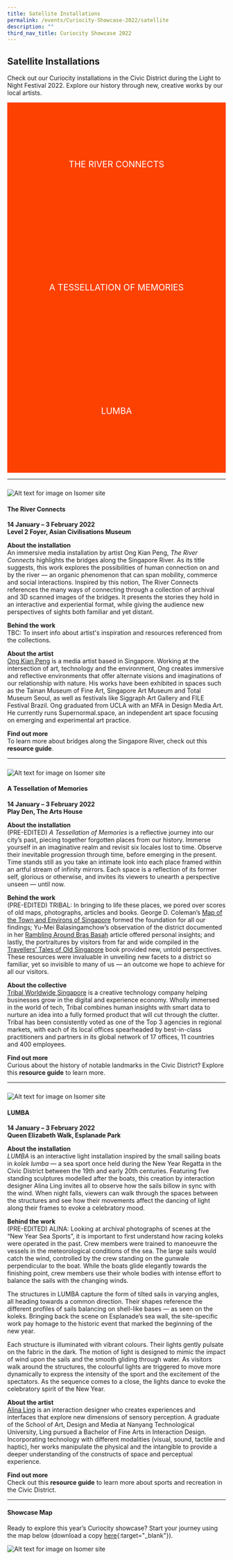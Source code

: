 ```yaml
---
title: Satellite Installations
permalink: /events/Curiocity-Showcase-2022/satellite
description: ""
third_nav_title: Curiocity Showcase 2022
---
```

<style type="text/css">
	/* Click Box */
.clickbox { display: block; position: relative; width: 100%; padding-bottom: 56.25%; background-color: transparent; }
.clickbox span { padding: .5rem; }
.clickbox a { position: absolute; display: flex; width: 100%; height: 100%; align-items: center; justify-content: center; font-size: 1.25rem; text-align: center; text-decoration: none; text-transform: uppercase; }
.clickbox a:focus,
.clickbox a:hover { text-decoration: none; }

/* Orange */
.clickbox.is-orange { background-color: #FD4101; color: #FFFFFF; }
.clickbox.is-orange a { color: #FFFFFF; }
.clickbox.is-orange a:focus,
.clickbox.is-orange a:hover { background-color: #F3B69E; color: #000000; }	
</style>

## **Satellite Installations**
Check out our Curiocity installations in the Civic District during the Light to Night Festival 2022. Explore our history through new, creative works by our local artists.
<div class="row is-multiline">
  <div class="col is-one-third">
    <div class="clickbox is-orange">
      <a href="#theriverconnects">
        <span>The River Connects</span>
      </a>
    </div>
  </div>
  <div class="col is-one-third">
    <div class="clickbox is-orange">
      <a href="#tessellationmemories">
        <span>A Tessellation of Memories</span>
      </a>
    </div>
  </div>
	<div class="col is-one-third">
    <div class="clickbox is-orange">
      <a href="#lumba">
        <span>LUMBA</span>
      </a>
    </div>
  </div>
  </div>
	
___

<h5 class="margin--bottom--lg" id="theriverconnects"></h5>

![Alt text for image on Isomer site](/images/theriverconnectsacm.png)

#### **The River Connects**
**14 January – 3 February 2022**
<br>**Level 2 Foyer, Asian Civilisations Museum**

**About the installation**
<br>An immersive media installation by artist Ong Kian Peng, *The River Connects* highlights the bridges along the Singapore River. As its title suggests, this work explores the possibilities of human connection on and by the river — an organic phenomenon that can span mobility, commerce and social interactions. Inspired by this notion, The River Connects references the many ways of connecting through a collection of archival and 3D scanned images of the bridges. It presents the stories they hold in an interactive and experiential format, while giving the audience new perspectives of sights both familiar and yet distant.

**Behind the work**
<br>TBC: To insert info about artist's inspiration and resources referenced from the collections.

**About the artist**
<br>[Ong Kian Peng](https://ongkianpeng.art/) is a media artist based in Singapore. Working at the intersection of art, technology and the environment, Ong creates immersive and reflective environments that offer alternate visions and imaginations of our relationship with nature. His works have been exhibited in spaces such as the Tainan Museum of Fine Art, Singapore Art Museum and Total Museum Seoul, as well as festivals like Siggraph Art Gallery and FILE Festival Brazil. Ong graduated from UCLA with an MFA in Design Media Art. He currently runs Supernormal.space, an independent art space focusing on emerging and experimental art practice.

**Find out more**
<br>To learn more about bridges along the Singapore River, check out this **resource guide**.

___

<h5 class="margin--bottom--lg" id="tessellationmemories"></h5>

![Alt text for image on Isomer site](/images/atessellationofmemories.jpg)

#### **A Tessellation of Memories**
**14 January – 3 February 2022**
<br>**Play Den, The Arts House**

**About the installation**
<br>(PRE-EDITED) *A Tessellation of Memories* is a reflective journey into our city’s past, piecing together forgotten places from our history. Immerse yourself in an imaginative realm and revisit six locales lost to time. Observe their inevitable progression through time, before emerging in the present. Time stands still as you take an intimate look into each place framed within an artful stream of infinity mirrors. Each space is a reflection of its former self, glorious or otherwise, and invites its viewers to unearth a perspective unseen — until now.

**Behind the work**
<br>(PRE-EDITED) TRIBAL: In bringing to life these places, we pored over scores of old maps, photographs, articles and books. George D. Coleman’s [Map of the Town and Environs of Singapore](https://www.nas.gov.sg/archivesonline/maps_building_plans/record-details/f98c5272-115c-11e3-83d5-0050568939ad) formed the foundation for all our findings; Yu-Mei Balasingamchow’s observation of the district documented in her [Rambling Around Bras Basah](https://biblioasia.nlb.gov.sg/files/pdf/vol-13/v13-issue3_BrasBasah.pdf) article offered personal insights; and lastly, the portraitures by visitors from far and wide compiled in the [Travellers’ Tales of Old Singapore](https://catalogue.nlb.gov.sg/cgi-bin/spydus.exe/FULL/WPAC/BIBENQ/272439404/324482546,1) book provided new, untold perspectives. These resources were invaluable in unveiling new facets to a district so familiar, yet so invisible to many of us — an outcome we hope to achieve for all our visitors. 

**About the collective**
<br>[Tribal Worldwide Singapore](http://www.ddb.asia/tribal-worldwide) is a creative technology company helping businesses grow in the digital and experience economy. Wholly immersed in the world of tech, Tribal combines human insights with smart data to nurture an idea into a fully formed product that will cut through the clutter. Tribal has been consistently voted as one of the Top 3 agencies in regional markets, with each of its local offices spearheaded by best-in-class practitioners and partners in its global network of 17 offices, 11 countries and 400 employees. 

**Find out more**
<br>Curious about the history of notable landmarks in the Civic District? Explore this **resource guide** to learn more.

___

<h5 class="margin--bottom--lg" id="lumba"></h5>

![Alt text for image on Isomer site](/images/lumba.jpg)

#### **LUMBA**
**14 January – 3 February 2022**
<br>**Queen Elizabeth Walk, Esplanade Park**

**About the installation**
<br>*LUMBA* is an interactive light installation inspired by the small sailing boats in *kolek lumba* — a sea sport once held during the New Year Regatta in the Civic District between the 19th and early 20th centuries. Featuring five standing sculptures modelled after the boats, this creation by interaction designer Alina Ling invites all to observe how the sails billow in sync with the wind. When night falls, viewers can walk through the spaces between the structures and see how their movements affect the dancing of light along their frames to evoke a celebratory mood.

**Behind the work**
<br>(PRE-EDITED) ALINA: Looking at archival photographs of scenes at the “New Year Sea Sports”, it is important to first understand how racing koleks were operated in the past. Crew members were trained to manoeuvre the vessels in the meteorological conditions of the sea. The large sails would catch the wind, controlled by the crew standing on the gunwale perpendicular to the boat. While the boats glide elegantly towards the finishing point, crew members use their whole bodies with intense effort to balance the sails with the changing winds.

The structures in LUMBA capture the form of tilted sails in varying angles, all heading towards a common direction. Their shapes reference the different profiles of sails balancing on shell-like bases — as seen on the koleks. Bringing back the scene on Esplanade’s sea wall, the site-specific work pay homage to the historic event that marked the beginning of the new year. 

Each structure is illuminated with vibrant colours. Their lights gently pulsate on the fabric in the dark. The motion of light is designed to mimic the impact of wind upon the sails and the smooth gliding through water. As visitors walk around the structures, the colourful lights are triggered to move more dynamically to express the intensity of the sport and the excitement of the spectators. As the sequence comes to a close, the lights dance to evoke the celebratory spirit of the New Year.


**About the artist**
<br>[Alina Ling](http://www.alinaling.com/) is an interaction designer who creates experiences and interfaces that explore new dimensions of sensory perception. A graduate of the School of Art, Design and Media at Nanyang Technological University, Ling pursued a Bachelor of Fine Arts in Interaction Design. Incorporating technology with different modalities (visual, sound, tactile and haptic), her works manipulate the physical and the intangible to provide a deeper understanding of the constructs of space and perceptual experience. 

**Find out more**
<br>Check out this **resource guide** to learn more about sports and recreation in the Civic District.

___

#### **Showcase Map**

Ready to explore this year’s Curiocity showcase? Start your journey using the map below (download a copy [here](/files/sample-light-map.pdf){:target="_blank"}). 

![Alt text for image on Isomer site](/images/sample_light_map.jpg)